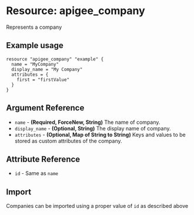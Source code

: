# Resource: apigee_company
Represents a company
## Example usage
```hcl
resource "apigee_company" "example" {
  name = "MyCompany"
  display_name = "My Company"
  attributes = {
    first = "firstValue"
  }
}
```
## Argument Reference
* `name` - **(Required, ForceNew, String)** The name of company.
* `display_name` - **(Optional, String)** The display name of company.
* `attributes` - **(Optional, Map of String to String)** Keys and values to be stored as custom attributes of the company.
## Attribute Reference
* `id` - Same as `name`
## Import
Companies can be imported using a proper value of `id` as described above
